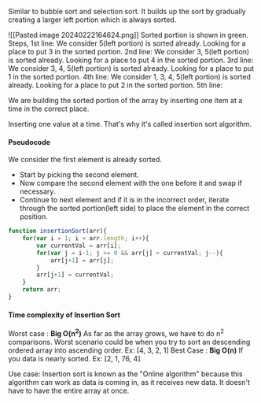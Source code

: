 Similar to bubble sort and selection sort.
It builds up the sort by gradually creating a larger left portion which is always sorted.

![[Pasted image 20240222164624.png]]
Sorted portion is shown in green. 
Steps,
1st line: We consider 5(left portion) is sorted already. Looking for a place to put 3 in the sorted portion.
2nd line: We consider 3, 5(left portion) is sorted already. Looking for a place to put 4 in the sorted portion.
3rd line: We consider 3, 4, 5(left portion) is sorted already. Looking for a place to put 1 in the sorted portion.
4th line: We consider 1, 3, 4, 5(left portion) is sorted already. Looking for a place to put 2 in the sorted portion.
5th line:  

We are building the sorted portion of the array by inserting one item at a time in the correct place. 

Inserting one value at a time. That's why it's called insertion sort algorithm. 

#### Pseudocode
We consider the first element is already sorted. 
- Start by picking the second element.
- Now compare the second element with the one before it and swap if necessary.
- Continue to next element and if it is in the incorrect order, iterate through the sorted portion(left side) to place the element in the correct position.
```js
function insertionSort(arr){
	for(var i = 1; i < arr.length; i++){
		var currentVal = arr[i];
		for(var j = i-1; j >= 0 && arr[j] > currentVal; j--){
			arr[j+1] = arr[j];
		}
		arr[j+1] = currentVal;
	}
	return arr;
}
```

#### Time complexity of Insertion Sort
Worst case : **Big O(n<sup>2</sup>)**
	As far as the array grows, we have to do n<sup>2</sup> comparisons.
	Worst scenario could be when you try to sort an descending ordered array into ascending order.
	Ex: [4, 3, 2, 1]
Best Case : **Big O(n)**
	If you data is nearly sorted.
	Ex: [2, 1, 76, 4]

Use case:
Insertion sort is known as the "Online algorithm" because this algorithm can work as data is coming in, as it receives new data. It doesn't have to have the entire array at once. 